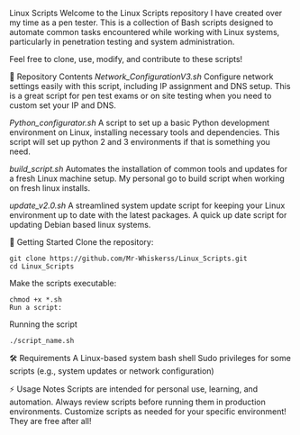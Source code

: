 Linux Scripts
Welcome to the Linux Scripts repository I have created over my time as a pen tester.
This is a collection of Bash scripts designed to automate common tasks encountered while working with Linux systems, particularly in penetration testing and system administration.

Feel free to clone, use, modify, and contribute to these scripts!

📂 Repository Contents
*Network_ConfigurationV3.sh*
Configure network settings easily with this script, including IP assignment and DNS setup. This is a great script for pen test exams or on site testing when you need to custom set your IP and DNS.

*Python_configurator.sh*
A script to set up a basic Python development environment on Linux, installing necessary tools and dependencies. This script will set up python 2 and 3 environments if that is something you need.

*build_script.sh*
Automates the installation of common tools and updates for a fresh Linux machine setup. My personal go to build script when working on fresh linux installs. 

*update_v2.0.sh*
A streamlined system update script for keeping your Linux environment up to date with the latest packages. A quick up date script for updating Debian based linux systems.

🚀 Getting Started
Clone the repository:
```
git clone https://github.com/Mr-Whiskerss/Linux_Scripts.git
cd Linux_Scripts
```
Make the scripts executable:
```
chmod +x *.sh
Run a script:
```

Running the script
```
./script_name.sh
```

🛠️ Requirements
A Linux-based system
bash shell
Sudo privileges for some scripts (e.g., system updates or network configuration)

⚡ Usage Notes
Scripts are intended for personal use, learning, and automation. Always review scripts before running them in production environments. Customize scripts as needed for your specific environment! They are free after all!

